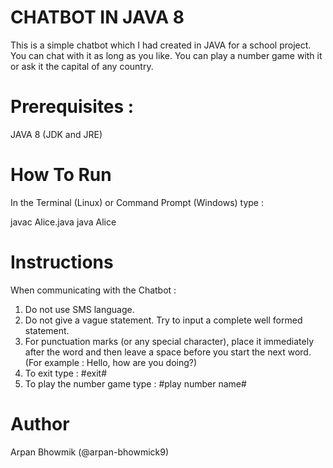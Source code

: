 # CHATBOT IN JAVA 8



This is a simple chatbot which I had created in JAVA for a school project. You can chat with it as long as you like. You can play a number game with it or ask it the capital of any country.
# Prerequisites :

JAVA 8 (JDK and JRE)

# How To Run

In the Terminal (Linux) or Command Prompt (Windows) type :

javac Alice.java
java Alice

# Instructions

When communicating with the Chatbot :

1. Do not use SMS language.
2. Do not give a vague statement. Try to input a complete well formed statement.
3. For punctuation marks (or any special character), place it immediately after the word and then leave a space before you start the next word. (For example : Hello, how are you doing?)
4. To exit type : #exit#
5. To play the number game type : #play number name#

# Author

Arpan Bhowmik (@arpan-bhowmick9)
